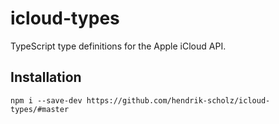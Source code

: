 # icloud-types

TypeScript type definitions for the Apple iCloud API.

## Installation

```
npm i --save-dev https://github.com/hendrik-scholz/icloud-types/#master
```
